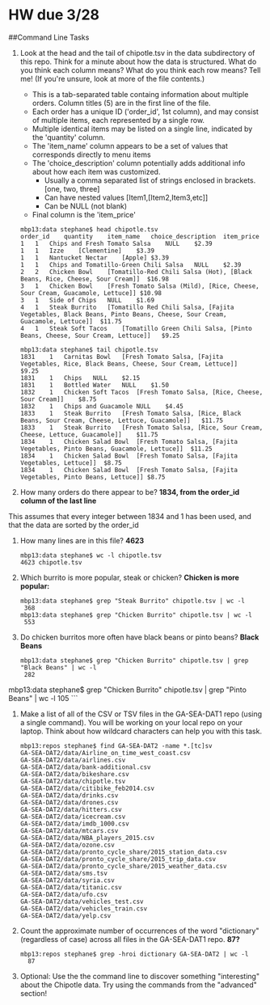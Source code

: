 # HW due 3/28

##Command Line Tasks

1. Look at the head and the tail of chipotle.tsv in the data subdirectory of this repo. Think for a minute about how the data is structured. What do you think each column means? What do you think each row means? Tell me! (If you're unsure, look at more of the file contents.)
    
      - This is a tab-separated table containg information about multiple orders. Column titles (5) are in the first line of the file.
      - Each order has a unique ID ('order_id', 1st column), and may consist of multiple items, each represented by a single row.
      - Multiple identical items may be listed on a single line, indicated by the 'quantity' column.
      - The 'item_name' column appears to be a set of values that corresponds directly to menu items
      - The 'choice_description' column potentially adds additional info about how each item was customized. 
        * Usually a comma separated list of strings enclosed in brackets. [one, two, three]
        * Can have nested values [Item1,[Item2,Item3,etc]]
        * Can be NULL (not blank)
      - Final column is the 'item_price'
      
    ```
    mbp13:data stephane$ head chipotle.tsv 
    order_id	quantity	item_name	choice_description	item_price
    1	1	Chips and Fresh Tomato Salsa	NULL	$2.39 
    1	1	Izze	[Clementine]	$3.39 
    1	1	Nantucket Nectar	[Apple]	$3.39 
    1	1	Chips and Tomatillo-Green Chili Salsa	NULL	$2.39 
    2	2	Chicken Bowl	[Tomatillo-Red Chili Salsa (Hot), [Black Beans, Rice, Cheese, Sour Cream]]	$16.98 
    3	1	Chicken Bowl	[Fresh Tomato Salsa (Mild), [Rice, Cheese, Sour Cream, Guacamole, Lettuce]]	$10.98 
    3	1	Side of Chips	NULL	$1.69 
    4	1	Steak Burrito	[Tomatillo Red Chili Salsa, [Fajita Vegetables, Black Beans, Pinto Beans, Cheese, Sour Cream, Guacamole, Lettuce]]	$11.75 
    4	1	Steak Soft Tacos	[Tomatillo Green Chili Salsa, [Pinto Beans, Cheese, Sour Cream, Lettuce]]	$9.25 
    ```
    ```
    mbp13:data stephane$ tail chipotle.tsv 
    1831	1	Carnitas Bowl	[Fresh Tomato Salsa, [Fajita Vegetables, Rice, Black Beans, Cheese, Sour Cream, Lettuce]]	$9.25 
    1831	1	Chips	NULL	$2.15 
    1831	1	Bottled Water	NULL	$1.50 
    1832	1	Chicken Soft Tacos	[Fresh Tomato Salsa, [Rice, Cheese, Sour Cream]]	$8.75 
    1832	1	Chips and Guacamole	NULL	$4.45 
    1833	1	Steak Burrito	[Fresh Tomato Salsa, [Rice, Black Beans, Sour Cream, Cheese, Lettuce, Guacamole]]	$11.75 
    1833	1	Steak Burrito	[Fresh Tomato Salsa, [Rice, Sour Cream, Cheese, Lettuce, Guacamole]]	$11.75 
    1834	1	Chicken Salad Bowl	[Fresh Tomato Salsa, [Fajita Vegetables, Pinto Beans, Guacamole, Lettuce]]	$11.25 
    1834	1	Chicken Salad Bowl	[Fresh Tomato Salsa, [Fajita Vegetables, Lettuce]]	$8.75 
    1834	1	Chicken Salad Bowl	[Fresh Tomato Salsa, [Fajita Vegetables, Pinto Beans, Lettuce]]	$8.75 
    ```

1. How many orders do there appear to be? **1834, from the order_id column of the last line**

  This assumes that every integer between 1834 and 1 has been used, and that the data are sorted by the order_id
  
1. How many lines are in this file? **4623**

    ```
    mbp13:data stephane$ wc -l chipotle.tsv 
    4623 chipotle.tsv
    ```
1. Which burrito is more popular, steak or chicken?
  **Chicken is more popular:**
    ```
    mbp13:data stephane$ grep "Steak Burrito" chipotle.tsv | wc -l
     368
    mbp13:data stephane$ grep "Chicken Burrito" chipotle.tsv | wc -l
     553
    ```
    
1. Do chicken burritos more often have black beans or pinto beans?
  **Black Beans**
    ```
    mbp13:data stephane$ grep "Chicken Burrito" chipotle.tsv | grep "Black Beans" | wc -l 
     282
mbp13:data stephane$ grep "Chicken Burrito" chipotle.tsv | grep "Pinto Beans" | wc -l 
     105
    ```
    
1. Make a list of all of the CSV or TSV files in the GA-SEA-DAT1 repo (using a single command). You will be working on your local repo on your laptop. Think about how wildcard characters can help you with this task.

    ```
    mbp13:repos stephane$ find GA-SEA-DAT2 -name *.[tc]sv
    GA-SEA-DAT2/data/Airline_on_time_west_coast.csv
    GA-SEA-DAT2/data/airlines.csv
    GA-SEA-DAT2/data/bank-additional.csv
    GA-SEA-DAT2/data/bikeshare.csv
    GA-SEA-DAT2/data/chipotle.tsv
    GA-SEA-DAT2/data/citibike_feb2014.csv
    GA-SEA-DAT2/data/drinks.csv
    GA-SEA-DAT2/data/drones.csv
    GA-SEA-DAT2/data/hitters.csv
    GA-SEA-DAT2/data/icecream.csv
    GA-SEA-DAT2/data/imdb_1000.csv
    GA-SEA-DAT2/data/mtcars.csv
    GA-SEA-DAT2/data/NBA_players_2015.csv
    GA-SEA-DAT2/data/ozone.csv
    GA-SEA-DAT2/data/pronto_cycle_share/2015_station_data.csv
    GA-SEA-DAT2/data/pronto_cycle_share/2015_trip_data.csv
    GA-SEA-DAT2/data/pronto_cycle_share/2015_weather_data.csv
    GA-SEA-DAT2/data/sms.tsv
    GA-SEA-DAT2/data/syria.csv
    GA-SEA-DAT2/data/titanic.csv
    GA-SEA-DAT2/data/ufo.csv
    GA-SEA-DAT2/data/vehicles_test.csv
    GA-SEA-DAT2/data/vehicles_train.csv
    GA-SEA-DAT2/data/yelp.csv
    ```

1. Count the approximate number of occurrences of the word "dictionary" (regardless of case) across all files in the GA-SEA-DAT1 repo.
    **87?**
    ```
    mbp13:repos stephane$ grep -hroi dictionary GA-SEA-DAT2 | wc -l
      87

    ```
1. Optional: Use the the command line to discover something "interesting" about the Chipotle data. Try using the commands from the "advanced" section!
